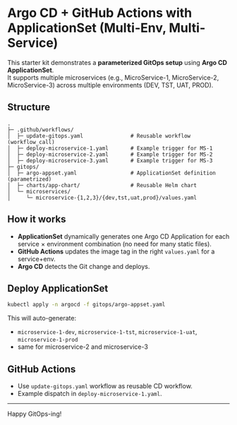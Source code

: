 
# Argo CD + GitHub Actions with ApplicationSet (Multi-Env, Multi-Service)

This starter kit demonstrates a **parameterized GitOps setup** using **Argo CD ApplicationSet**.  
It supports multiple microservices (e.g., MicroService-1, MicroService-2, MicroService-3) across multiple environments (DEV, TST, UAT, PROD).

## Structure
```
.
├─ .github/workflows/
│  ├─ update-gitops.yaml               # Reusable workflow (workflow_call)
│  ├─ deploy-microservice-1.yaml       # Example trigger for MS-1
│  ├─ deploy-microservice-2.yaml       # Example trigger for MS-2
│  ├─ deploy-microservice-3.yaml       # Example trigger for MS-3
├─ gitops/
│  ├─ argo-appset.yaml                 # ApplicationSet definition (parametrized)
│  ├─ charts/app-chart/                # Reusable Helm chart
│  └─ microservices/
│     └─ microservice-{1,2,3}/{dev,tst,uat,prod}/values.yaml
```

## How it works
- **ApplicationSet** dynamically generates one Argo CD Application for each service × environment combination (no need for many static files).
- **GitHub Actions** updates the image tag in the right `values.yaml` for a service+env.
- **Argo CD** detects the Git change and deploys.

## Deploy ApplicationSet
```bash
kubectl apply -n argocd -f gitops/argo-appset.yaml
```

This will auto-generate:
- `microservice-1-dev`, `microservice-1-tst`, `microservice-1-uat`, `microservice-1-prod`
- same for microservice-2 and microservice-3

## GitHub Actions
- Use `update-gitops.yaml` workflow as reusable CD workflow.
- Example dispatch in `deploy-microservice-1.yaml`.

---

Happy GitOps-ing!
